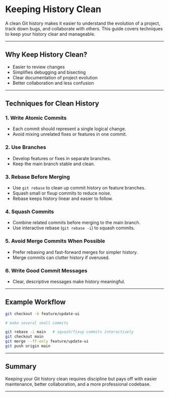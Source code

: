# Keeping History Clean

A clean Git history makes it easier to understand the evolution of a project, track down bugs, and collaborate with others. This guide covers techniques to keep your history clear and manageable.

---

## Why Keep History Clean?

- Easier to review changes
- Simplifies debugging and bisecting
- Clear documentation of project evolution
- Better collaboration and less confusion

---

## Techniques for Clean History

### 1. Write Atomic Commits

- Each commit should represent a single logical change.
- Avoid mixing unrelated fixes or features in one commit.

### 2. Use Branches

- Develop features or fixes in separate branches.
- Keep the main branch stable and clean.

### 3. Rebase Before Merging

- Use `git rebase` to clean up commit history on feature branches.
- Squash small or fixup commits to reduce noise.
- Rebase keeps history linear and easier to follow.

### 4. Squash Commits

- Combine related commits before merging to the main branch.
- Use interactive rebase (`git rebase -i`) to squash commits.

### 5. Avoid Merge Commits When Possible

- Prefer rebasing and fast-forward merges for simpler history.
- Merge commits can clutter history if overused.

### 6. Write Good Commit Messages

- Clear, descriptive messages make history meaningful.

---

## Example Workflow

```bash
git checkout -b feature/update-ui

# make several small commits

git rebase -i main   # squash/fixup commits interactively
git checkout main
git merge --ff-only feature/update-ui
git push origin main
```

---

## Summary

Keeping your Git history clean requires discipline but pays off with easier maintenance, better collaboration, and a more professional codebase.

---
